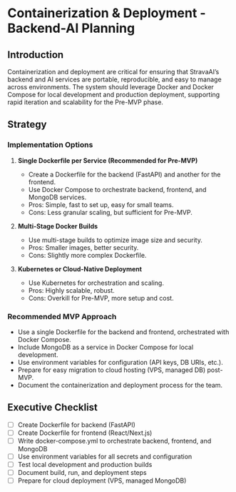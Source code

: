 # Containerization & Deployment - Backend-AI Planning

## Introduction
Containerization and deployment are critical for ensuring that StravaAI’s backend and AI services are portable, reproducible, and easy to manage across environments. The system should leverage Docker and Docker Compose for local development and production deployment, supporting rapid iteration and scalability for the Pre-MVP phase.

## Strategy

### Implementation Options
1. **Single Dockerfile per Service (Recommended for Pre-MVP)**
   - Create a Dockerfile for the backend (FastAPI) and another for the frontend.
   - Use Docker Compose to orchestrate backend, frontend, and MongoDB services.
   - Pros: Simple, fast to set up, easy for small teams.
   - Cons: Less granular scaling, but sufficient for Pre-MVP.

2. **Multi-Stage Docker Builds**
   - Use multi-stage builds to optimize image size and security.
   - Pros: Smaller images, better security.
   - Cons: Slightly more complex Dockerfile.

3. **Kubernetes or Cloud-Native Deployment**
   - Use Kubernetes for orchestration and scaling.
   - Pros: Highly scalable, robust.
   - Cons: Overkill for Pre-MVP, more setup and cost.

### Recommended MVP Approach
- Use a single Dockerfile for the backend and frontend, orchestrated with Docker Compose.
- Include MongoDB as a service in Docker Compose for local development.
- Use environment variables for configuration (API keys, DB URIs, etc.).
- Prepare for easy migration to cloud hosting (VPS, managed DB) post-MVP.
- Document the containerization and deployment process for the team.

## Executive Checklist
- [ ] Create Dockerfile for backend (FastAPI)
- [ ] Create Dockerfile for frontend (React/Next.js)
- [ ] Write docker-compose.yml to orchestrate backend, frontend, and MongoDB
- [ ] Use environment variables for all secrets and configuration
- [ ] Test local development and production builds
- [ ] Document build, run, and deployment steps
- [ ] Prepare for cloud deployment (VPS, managed MongoDB)
